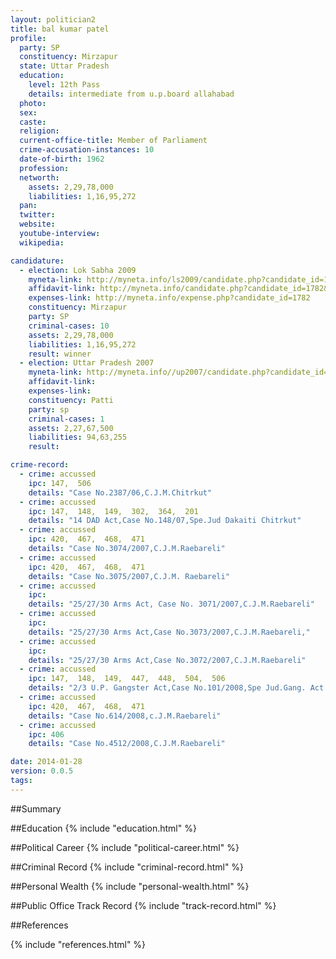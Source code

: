 ```yaml
---
layout: politician2
title: bal kumar patel
profile: 
  party: SP
  constituency: Mirzapur
  state: Uttar Pradesh
  education: 
    level: 12th Pass
    details: intermediate from u.p.board allahabad
  photo: 
  sex: 
  caste: 
  religion: 
  current-office-title: Member of Parliament
  crime-accusation-instances: 10
  date-of-birth: 1962
  profession: 
  networth: 
    assets: 2,29,78,000
    liabilities: 1,16,95,272
  pan: 
  twitter: 
  website: 
  youtube-interview: 
  wikipedia: 

candidature: 
  - election: Lok Sabha 2009
    myneta-link: http://myneta.info/ls2009/candidate.php?candidate_id=1782
    affidavit-link: http://myneta.info/candidate.php?candidate_id=1782&scan=original
    expenses-link: http://myneta.info/expense.php?candidate_id=1782
    constituency: Mirzapur 
    party: SP
    criminal-cases: 10
    assets: 2,29,78,000
    liabilities: 1,16,95,272
    result: winner 
  - election: Uttar Pradesh 2007
    myneta-link: http://myneta.info//up2007/candidate.php?candidate_id=206
    affidavit-link: 
    expenses-link: 
    constituency: Patti 
    party: sp
    criminal-cases: 1
    assets: 2,27,67,500
    liabilities: 94,63,255
    result:  

crime-record: 
  - crime: accussed
    ipc: 147,  506
    details: "Case No.2387/06,C.J.M.Chitrkut" 
  - crime: accussed
    ipc: 147,  148,  149,  302,  364,  201
    details: "14 DAD Act,Case No.148/07,Spe.Jud Dakaiti Chitrkut" 
  - crime: accussed
    ipc: 420,  467,  468,  471
    details: "Case No.3074/2007,C.J.M.Raebareli" 
  - crime: accussed
    ipc: 420,  467,  468,  471
    details: "Case No.3075/2007,C.J.M. Raebareli" 
  - crime: accussed
    ipc: 
    details: "25/27/30 Arms Act, Case No. 3071/2007,C.J.M.Raebareli" 
  - crime: accussed
    ipc: 
    details: "25/27/30 Arms Act,Case No.3073/2007,C.J.M.Raebareli," 
  - crime: accussed
    ipc: 
    details: "25/27/30 Arms Act,Case No.3072/2007,C.J.M.Raebareli" 
  - crime: accussed
    ipc: 147,  148,  149,  447,  448,  504,  506
    details: "2/3 U.P. Gangster Act,Case No.101/2008,Spe Jud.Gang. Act Lucknow" 
  - crime: accussed
    ipc: 420,  467,  468,  471
    details: "Case No.614/2008,c.J.M.Raebareli" 
  - crime: accussed
    ipc: 406
    details: "Case No.4512/2008,C.J.M.Raebareli" 

date: 2014-01-28
version: 0.0.5
tags: 
---
```

##Summary


##Education
{% include "education.html" %}


##Political Career
{% include "political-career.html" %}


##Criminal Record
{% include "criminal-record.html" %}


##Personal Wealth
{% include "personal-wealth.html" %}


##Public Office Track Record
{% include "track-record.html" %}


##References


{% include "references.html" %}